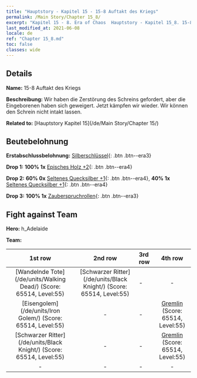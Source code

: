 ```yaml
---
title: "Hauptstory - Kapitel 15 - 15-8 Auftakt des Kriegs"
permalink: /Main Story/Chapter 15_8/
excerpt: "Kapitel 15 - 8. Era of Chaos  Hauptstory - Kapitel 15_8. 15-8 Auftakt des Kriegs"
last_modified_at: 2021-06-08
locale: de
ref: "Chapter 15_8.md"
toc: false
classes: wide
---
```


## Details

 **Name:** 15-8 Auftakt des Kriegs

 **Beschreibung:** Wir haben die Zerstörung des Schreins gefordert, aber die Eingeborenen haben sich geweigert. Jetzt kämpfen wir wieder. Wir können den Schrein nicht intakt lassen.

 **Related to:** [Hauptstory Kapitel 15](/de/Main Story/Chapter 15/)

## Beutebelohnung

 **Erstabschlussbelohnung:** [Silberschlüssel](/ItemsDE/con_693/){: .btn .btn--era3}

 **Drop 1:** **100% 1x** [Episches Holz +2](/ItemsDE/mat_48/){: .btn .btn--era4}

 **Drop 2:** **60% 0x** [Seltenes Quecksilber +1](/ItemsDE/mat_42/){: .btn .btn--era4}, **40% 1x** [Seltenes Quecksilber +1](/ItemsDE/mat_42/){: .btn .btn--era4}

 **Drop 3:** **100% 1x** [Zauberspruchrollen](/ItemsDE/con_694/){: .btn .btn--era3}


## Fight against Team
 **Hero:** h_Adelaide

 **Team:**


  | 1st row | 2nd row | 3rd row | 4th row |
  |:----:|:----:|:----|:----:|
  | [Wandelnde Tote](/de/units/Walking Dead/) (Score: 65514, Level:55)  | [Schwarzer Ritter](/de/units/Black Knight/) (Score: 65514, Level:55)  | - | - |
  | [Eisengolem](/de/units/Iron Golem/) (Score: 65514, Level:55)  | - | - | [Gremlin](/de/units/Gremlin/) (Score: 65514, Level:55)  |
  | [Schwarzer Ritter](/de/units/Black Knight/) (Score: 65514, Level:55)  | - | - | [Gremlin](/de/units/Gremlin/) (Score: 65514, Level:55)  |
  | - | - | - | - |


